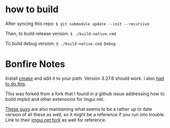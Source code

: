 # how to build

After syncing this repo:
`$ git submodule update --init --recursive`

Then, to build release version:
`$ ./build-native.cmd`

To build debug version:
`$ ./build-native.cmd Debug`

# Bonfire Notes

Install [cmake](https://cmake.org/download/) and add it to your path.  Version 3.27.6 should work.  I also [had to do this](https://stackoverflow.com/questions/56145118/cmake-cannot-open-ucrtd-lib/72297058#72297058).

This was forked from a fork that I found in a github issue addressing how to build implot and other extensions for imgui.net.

[These guys](https://github.com/ZingBallyhoo/ImGui.NET-nativebuild) are also maintaining what seems to be a rather up to date version of all these as well, so it might be a reference if you run into trouble.  Link to their [imgui.net fork](https://github.com/ZingBallyhoo/ImGui.NET) as well for reference.